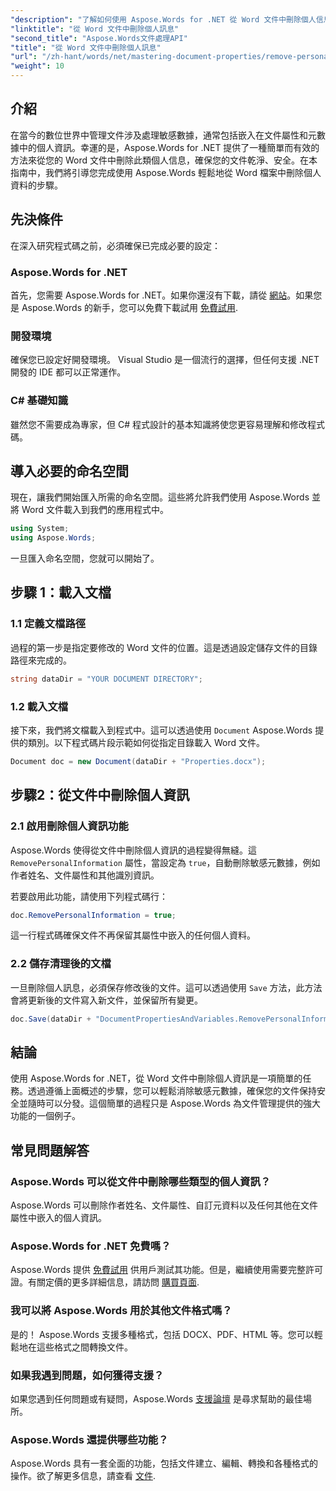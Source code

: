 ```yaml
---
"description": "了解如何使用 Aspose.Words for .NET 從 Word 文件中刪除個人信息，包括元資料和作者詳細資訊。"
"linktitle": "從 Word 文件中刪除個人訊息"
"second_title": "Aspose.Words文件處理API"
"title": "從 Word 文件中刪除個人訊息"
"url": "/zh-hant/words/net/mastering-document-properties/remove-personal-information-word-document/"
"weight": 10
---
```


## 介紹

在當今的數位世界中管理文件涉及處理敏感數據，通常包括嵌入在文件屬性和元數據中的個人資訊。幸運的是，Aspose.Words for .NET 提供了一種簡單而有效的方法來從您的 Word 文件中刪除此類個人信息，確保您的文件乾淨、安全。在本指南中，我們將引導您完成使用 Aspose.Words 輕鬆地從 Word 檔案中刪除個人資料的步驟。

## 先決條件

在深入研究程式碼之前，必須確保已完成必要的設定：

### Aspose.Words for .NET

首先，您需要 Aspose.Words for .NET。如果你還沒有下載，請從 [網站](https://releases.aspose.com/words/net/)。如果您是 Aspose.Words 的新手，您可以免費下載試用 [免費試用](https://releases。aspose.com/).

### 開發環境

確保您已設定好開發環境。 Visual Studio 是一個流行的選擇，但任何支援 .NET 開發的 IDE 都可以正常運作。

### C# 基礎知識

雖然您不需要成為專家，但 C# 程式設計的基本知識將使您更容易理解和修改程式碼。

## 導入必要的命名空間

現在，讓我們開始匯入所需的命名空間。這些將允許我們使用 Aspose.Words 並將 Word 文件載入到我們的應用程式中。

```csharp
using System;
using Aspose.Words;
```

一旦匯入命名空間，您就可以開始了。

## 步驟 1：載入文檔

### 1.1 定義文檔路徑

過程的第一步是指定要修改的 Word 文件的位置。這是透過設定儲存文件的目錄路徑來完成的。

```csharp
string dataDir = "YOUR DOCUMENT DIRECTORY";
```

### 1.2 載入文檔

接下來，我們將文檔載入到程式中。這可以透過使用 `Document` Aspose.Words 提供的類別。以下程式碼片段示範如何從指定目錄載入 Word 文件。

```csharp
Document doc = new Document(dataDir + "Properties.docx");
```

## 步驟2：從文件中刪除個人資訊

### 2.1 啟用刪除個人資訊功能

Aspose.Words 使得從文件中刪除個人資訊的過程變得無縫。這 `RemovePersonalInformation` 屬性，當設定為 `true`，自動刪除敏感元數據，例如作者姓名、文件屬性和其他識別資訊。

若要啟用此功能，請使用下列程式碼行：

```csharp
doc.RemovePersonalInformation = true;
```

這一行程式碼確保文件不再保留其屬性中嵌入的任何個人資料。

### 2.2 儲存清理後的文檔

一旦刪除個人訊息，必須保存修改後的文件。這可以透過使用 `Save` 方法，此方法會將更新後的文件寫入新文件，並保留所有變更。

```csharp
doc.Save(dataDir + "DocumentPropertiesAndVariables.RemovePersonalInformation.docx");
```

## 結論

使用 Aspose.Words for .NET，從 Word 文件中刪除個人資訊是一項簡單的任務。透過遵循上面概述的步驟，您可以輕鬆消除敏感元數據，確保您的文件保持安全並隨時可以分發。這個簡單的過程只是 Aspose.Words 為文件管理提供的強大功能的一個例子。

## 常見問題解答

### Aspose.Words 可以從文件中刪除哪些類型的個人資訊？

Aspose.Words 可以刪除作者姓名、文件屬性、自訂元資料以及任何其他在文件屬性中嵌入的個人資訊。

### Aspose.Words for .NET 免費嗎？

Aspose.Words 提供 [免費試用](https://releases.aspose.com/) 供用戶測試其功能。但是，繼續使用需要完整許可證。有關定價的更多詳細信息，請訪問 [購買頁面](https://purchase。aspose.com/buy).

### 我可以將 Aspose.Words 用於其他文件格式嗎？

是的！ Aspose.Words 支援多種格式，包括 DOCX、PDF、HTML 等。您可以輕鬆地在這些格式之間轉換文件。

### 如果我遇到問題，如何獲得支援？

如果您遇到任何問題或有疑問，Aspose.Words [支援論壇](https://forum.aspose.com/c/words/8) 是尋求幫助的最佳場所。

### Aspose.Words 還提供哪些功能？

Aspose.Words 具有一套全面的功能，包括文件建立、編輯、轉換和各種格式的操作。欲了解更多信息，請查看 [文件](https://reference。aspose.com/words/net/).